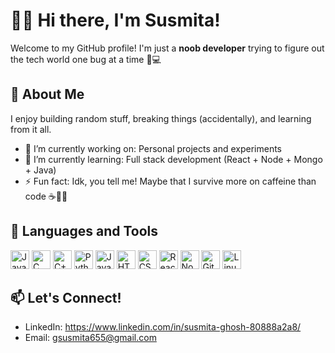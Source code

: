 # 🏄‍♂️ Hi there, I'm Susmita!

Welcome to my GitHub profile! I'm just a **noob developer** trying to figure out the tech world one bug at a time 🐛💻


## 🚀 About Me

I enjoy building random stuff, breaking things (accidentally), and learning from it all.

- 🔭 I’m currently working on: Personal projects and experiments
- 🌱 I’m currently learning: Full stack development (React + Node + Mongo + Java)
- ⚡ Fun fact: Idk, you tell me! Maybe that I survive more on caffeine than code ☕️👨‍💻


## 🧰 Languages and Tools

<p align="left">
  <img alt="Java" width="30px" src="https://cdn.jsdelivr.net/gh/devicons/devicon/icons/java/java-original.svg"/>
  <img alt="C" width="30px" src="https://cdn.jsdelivr.net/gh/devicons/devicon/icons/c/c-original.svg" />
  <img alt="C++" width="30px" src="https://cdn.jsdelivr.net/gh/devicons/devicon/icons/cplusplus/cplusplus-original.svg" />
  <img alt="Python" width="30px" src="https://cdn.jsdelivr.net/gh/devicons/devicon/icons/python/python-original.svg" />
  <img alt="JavaScript" width="30px" src="https://cdn.jsdelivr.net/gh/devicons/devicon/icons/javascript/javascript-original.svg" />
  <img alt="HTML" width="30px" src="https://cdn.jsdelivr.net/gh/devicons/devicon/icons/html5/html5-original.svg" />
  <img alt="CSS" width="30px" src="https://cdn.jsdelivr.net/gh/devicons/devicon/icons/css3/css3-original.svg" />
  <img alt="React" width="30px" src="https://cdn.jsdelivr.net/gh/devicons/devicon/icons/react/react-original.svg" />
  <img alt="NodeJS" width="30px" src="https://cdn.jsdelivr.net/gh/devicons/devicon/icons/nodejs/nodejs-original.svg" />
  <img alt="Git" width="30px" src="https://cdn.jsdelivr.net/gh/devicons/devicon/icons/git/git-original.svg" />
  <img alt="Linux" width="30px" src="https://cdn.jsdelivr.net/gh/devicons/devicon/icons/linux/linux-original.svg" />
</p>


## 📫 Let's Connect!

- LinkedIn: https://www.linkedin.com/in/susmita-ghosh-80888a2a8/
- Email: gsusmita655@gmail.com



